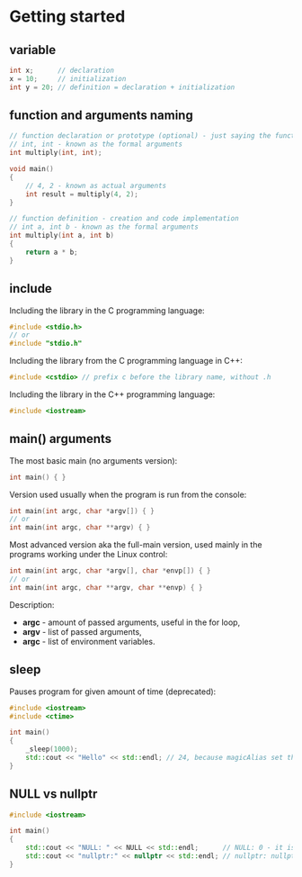 # Getting started

## variable
```cpp
int x;      // declaration
x = 10;     // initialization
int y = 20; // definition = declaration + initialization
```

## function and arguments naming
```cpp
// function declaration or prototype (optional) - just saying the function with given name exists further in the code
// int, int - known as the formal arguments 
int multiply(int, int);

void main()
{
    // 4, 2 - known as actual arguments
    int result = multiply(4, 2);
}

// function definition - creation and code implementation
// int a, int b - known as the formal arguments
int multiply(int a, int b)
{
    return a * b;
}
```

## include

Including the library in the C programming language:

```c
#include <stdio.h>
// or
#include "stdio.h"
```

Including the library from the C programming language in  C++:

```cpp
#include <cstdio> // prefix c before the library name, without .h
```

Including the library in the C++ programming language:

```cpp
#include <iostream>
```

## main() arguments

The most basic main (no arguments version):

```cpp
int main() { } 
```

Version used usually when the program is run from the console:

```cpp
int main(int argc, char *argv[]) { }
// or
int main(int argc, char **argv) { }
```

Most advanced version aka the full-main version, used mainly in the programs working under the Linux control:

```cpp
int main(int argc, char *argv[], char *envp[]) { }
// or
int main(int argc, char **argv, char **envp) { }
```

Description:
- **argc** - amount of passed arguments, useful in the for loop,
- **argv** - list of passed arguments,
- **argc** - list of environment variables.


## sleep

Pauses program for given amount of time (deprecated):

```cpp
#include <iostream>
#include <ctime>

int main()
{
    _sleep(1000);
    std::cout << "Hello" << std::endl; // 24, because magicAlias set the value
}
```

## NULL vs nullptr
```cpp
#include <iostream>

int main()
{
    std::cout << "NULL: " << NULL << std::endl;      // NULL: 0 - it is a 0 macro-definition
    std::cout << "nullptr:" << nullptr << std::endl; // nullptr: nullptr - it is a 0 for pointer-types value (example: myObject = nullptr)
}
```